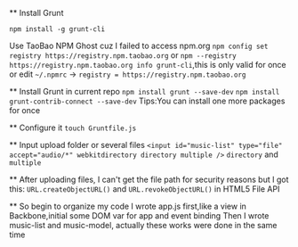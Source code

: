 ** Install Grunt

`npm install -g grunt-cli`

Use TaoBao NPM Ghost cuz I failed to access npm.org
`npm config set registry https://registry.npm.taobao.org`
or `npm --registry https://registry.npm.taobao.org info grunt-cli`,this is only valid for once
or edit `~/.npmrc` -> `registry = https://registry.npm.taobao.org`

** Install Grunt in current repo
`npm install grunt --save-dev`
`npm install grunt-contrib-connect --save-dev` 
Tips:You can install one more packages for once

** Configure it
`touch Gruntfile.js`

** Input upload folder or several files
`<input id="music-list" type="file" accept="audio/*" webkitdirectory directory multiple />`
`directory` and `multiple`

** After uploading files, I can't get the file path for security reasons
but I got this: `URL.createObjectURL()` and `URL.revokeObjectURL()` in HTML5 File API

** So begin to organize my code
I wrote app.js first,like a view in Backbone,initial some DOM var for app and event binding
Then I wrote music-list and music-model, actually these works were done in the same time
